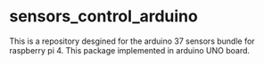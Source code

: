 # sensors_control_arduino
This is a repository desgined for the arduino 37 sensors bundle for raspberry pi 4. This package implemented in arduino UNO board. 
